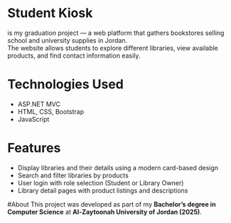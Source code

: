 # Student Kiosk
is my graduation project — a web platform that gathers bookstores selling school and university supplies in Jordan.  
The website allows students to explore different libraries, view available products, and find contact information easily.

# Technologies Used
- ASP.NET MVC  
- HTML, CSS, Bootstrap  
- JavaScript  

# Features
- Display libraries and their details using a modern card-based design  
- Search and filter libraries by products  
- User login with role selection (Student or Library Owner)  
- Library detail pages with product listings and descriptions  

#About
This project was developed as part of my **Bachelor’s degree in Computer Science** at **Al-Zaytoonah University of Jordan (2025)**.
